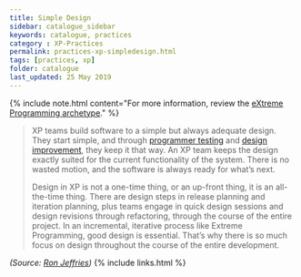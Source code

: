 ```yaml
---
title: Simple Design
sidebar: catalogue_sidebar
keywords: catalogue, practices
category : XP-Practices
permalink: practices-xp-simpledesign.html
tags: [practices, xp]
folder: catalogue
last_updated: 25 May 2019
---
```


{% include note.html content="For more information, review the [eXtreme Programming archetype](xp-archetype)." %}

>XP teams build software to a simple but always adequate design. They start simple, and through [programmer testing](practices-xp-tdd) and [design improvement](practices-xp-designimprovement), they keep it that way. An XP team keeps the design exactly suited for the current functionality of the system. There is no wasted motion, and the software is always ready for what’s next.
>
>Design in XP is not a one-time thing, or an up-front thing, it is an all-the-time thing. There are design steps in release planning and iteration planning, plus teams engage in quick design sessions and design revisions through refactoring, through the course of the entire project. In an incremental, iterative process like Extreme Programming, good design is essential. That’s why there is so much focus on design throughout the course of the entire development.

*(Source: [Ron Jeffries](http://ronjeffries.com/xprog/what-is-extreme-programming))*
{% include links.html %}
